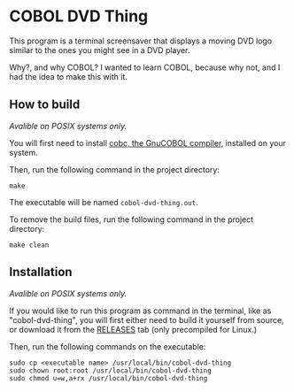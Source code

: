 # COBOL DVD Thing

This program is a terminal screensaver that displays a moving DVD logo similar to the ones you might see in a DVD player.

Why?, and why COBOL? I wanted to learn COBOL, because why not, and I had the idea to make this with it.

## How to build

*Avalible on POSIX systems only.*

You will first need to install [cobc, the GnuCOBOL compiler,](https://gnucobol.sourceforge.io "GnuCOBOL SourceForge Main Page") installed on your system. 

Then, run the following command in the project directory:

```console
make
```

The executable will be named `cobol-dvd-thing.out`.

To remove the build files, run the following command in the project directory:

```console
make clean
```

## Installation

*Avalible on POSIX systems only.*

If you would like to run this program as command in the terminal, like as "cobol-dvd-thing", you will first either need to build it yourself from source, or download it from the [RELEASES](https://github.com/ona-li-toki-e-jan-Epiphany-tawa-mi/COBOL-DVD-Thingy/releases "COBOL-DVD-Thingy RELEASES Tab on GitHub") tab (only precompiled for Linux.)

Then, run the following commands on the executable:

```
sudo cp <executable name> /usr/local/bin/cobol-dvd-thing
sudo chown root:root /usr/local/bin/cobol-dvd-thing
sudo chmod u=w,a+rx /usr/local/bin/cobol-dvd-thing
```

